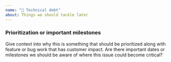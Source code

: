 ```yaml
---
name: "🚧 Technical debt"
about: Things we should tackle later
---
```


<!-- ✍️ Provide a clear and concise description of the problem or missing capability -->

### Prioritization or important milestones

<!-- ✍️ -->
Give context into why this is something that should be prioritized along with
feature or bug work that has customer impact. Are there important dates or
milestones we should be aware of where this issue could become critical?
